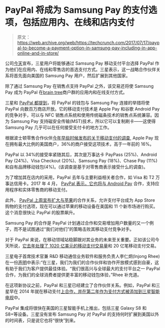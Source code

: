 # PayPal 将成为 Samsung Pay 的支付选项，包括应用内、在线和店内支付

> 原文：<https://web.archive.org/web/https://techcrunch.com/2017/07/17/paypal-to-become-a-payment-option-in-samsung-pay-including-in-app-online-and-in-store/>

公司[今天](https://web.archive.org/web/20230404093947/http://www.samsungmobilepress.com/2017/07/17/Samsung-Pay-Announces-Partnership-to-Allow-Users-to-Pay-via-PayPal)宣布，三星用户将能够通过 Samsung Pay 移动支付平台选择 PayPal 作为他们在应用内、在线和零售店的首选支付方式。三星表示，这一战略合作伙伴关系将首先面向美国的 Samsung Pay 用户，然后扩展到其他国家。

除了通过 Samsung Pay 在销售点支持 PayPal 之外，该交易还将使 Samsung Pay 成为 PayPal 在[brain tree](https://web.archive.org/web/20230404093947/https://www.braintreepayments.com/products/braintree-direct)商户群的应用内和在线支付方式。

三星和 [PayPal 都提到](https://web.archive.org/web/20230404093947/https://www.paypal.com/stories/us/extending-our-mobile-leadership-in-partnership-with-samsung-pay)，将 PayPal 的钱包与 Samsung Pay 连接的举措将使 PayPal 向数百万商店开放。它的移动支付技术是 Apple Pay 和谷歌 Android Pay 的竞争对手，可以与 NFC 销售点系统和使用传统磁条技术的销售点系统兼容。因为 Samsung Pay 支持磁安全传输(MST)技术，所以它可以复制刷卡——这使得 Samsung Pay 几乎可以在任何接受支付卡的地方工作。

根据波士顿零售合作伙伴[今年早些时候发布的关于移动支付的调查](https://web.archive.org/web/20230404093947/https://www.nfcworld.com/2017/02/07/349958/apple-pay-popular-mobile-payment-service-us-retailers-survey-finds/), Apple Pay 现在拥有最大比例的美国商户，36%的商户接受这项技术，高于一年前的 16%。

PayPal 以 34%的接受率紧随其后，其次是万事达卡 PayPass (25%)、Android Pay (24%)、Visa Checkout (20%)、Samsung Pay (18%)、Chase Pay (11%)和自有品牌移动钱包(4%)。(该调查是基于对零售商表示接受什么的调查)。

为了增加其在店内的采用，PayPal 去年与主要利益相关者合作，如 Visa 和 T2 万事达信用卡。2017 年 4 月， [PayPal 表示，它也将与 Android Pay](https://web.archive.org/web/20230404093947/https://techcrunch.com/2017/04/18/paypal-teams-up-with-android-pay-for-mobile-payments/) 合作，支持应用程序和实体零售商的移动支付。

此外， [PayPal 上周宣布扩大与苹果](https://web.archive.org/web/20230404093947/https://techcrunch.com/2017/07/12/paypal-expands-apple-integration-will-become-a-payment-option-in-11-new-markets/)的合作关系，允许支付平台成为 App Store 购物的支付选项，现在可以通过苹果的移动设备在美国和 11 个新市场进行购买。这个消息很快让 PayPal 的股票飙升。

Samsung Pay 的合作是 PayPal 计划通过合作和交易增加用户数量的又一个例子，而不是试图通过“我们对他们”的策略击败其移动支付竞争对手。

对于 PayPal 来说，在移动领域站稳脚跟对其业务的未来至关重要。正如该公司今天所说，[它去年处理了 1020 亿美元的移动支付交易量](https://web.archive.org/web/20230404093947/https://www.paypal.com/stories/us/extending-our-mobile-leadership-in-partnership-with-samsung-pay)和 20 亿笔移动支付交易。

三星电子首席技术官兼 R&D 移动通信业务软件和服务负责人李仁炯(Injong Rhee)在一份[声明](https://web.archive.org/web/20230404093947/http://www.samsungmobilepress.com/2017/07/17/Samsung-Pay-Announces-Partnership-to-Allow-Users-to-Pay-via-PayPal)中表示:“在三星，我们为我们的合作伙伴和协作开放模式感到自豪，这有助于我们为客户提供最佳体验。“我们很高兴与全球最大的支付平台之一 PayPal 合作，为我们的全球消费者提供更丰富的移动钱包体验，”Rhee 补充道。

在这项新协议之前，PayPal 和三星已经建立了合作伙伴关系。例如，PayPal 和三星早在 2014 年就在移动支付[上合作，并在第二年作为支付方式](https://web.archive.org/web/20230404093947/http://www.businesswire.com/news/home/20140224006788/en/PayPal-Samsung-Consumers-Shop-Pay-Fingerprint-Authentication)[被添加到三星智能电视](https://web.archive.org/web/20230404093947/https://www.paypal.com/stories/us/samsung-smart-tv-users-can-now-pay-with-paypal-on-their-tv)中。

PayPal 集成将很快在美国的三星智能手机上推出，包括三星 Galaxy S8 和 S8+等设备。三星没有宣布 Samsung Pay 对 PayPal 的支持何时扩展到美国以外的时间表，只是说它也将“很快”到来。